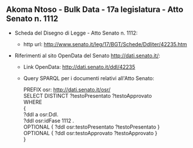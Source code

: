 ## Akoma Ntoso - Bulk Data - 17a legislatura - Atto Senato n. 1112 ##

* Scheda del Disegno di Legge - Atto Senato n. 1112:
	* http url: http://www.senato.it/leg/17/BGT/Schede/Ddliter/42235.htm

* Riferimenti al sito OpenData del Senato http://dati.senato.it/:
	* Link OpenData: http://dati.senato.it/ddl/42235
	* Query SPARQL per i documenti relativi all'Atto Senato:

        PREFIX osr: <http://dati.senato.it/osr/>  
		SELECT DISTINCT ?testoPresentato ?testoApprovato  
		WHERE  
		{  
		    ?ddl a osr:Ddl.  
		    ?ddl osr:idFase 1112 .  
		    OPTIONAL { ?ddl osr:testoPresentato ?testoPresentato }  
		    OPTIONAL { ?ddl osr:testoApprovato ?testoApprovato }  
		}
		